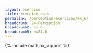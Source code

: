```yaml
---
layout: exercise
title: Exercise 24.6
permalink: /perception-exercises/ex_6/
breadcrumb: 24-Perception
breadcrumb2: ex_6
breadcrumb5: ex24.6
---
```


{% include mathjax_support %}

